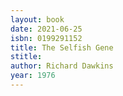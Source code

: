 ```yaml
---
layout: book
date: 2021-06-25
isbn: 0199291152
title: The Selfish Gene
stitle: 
author: Richard Dawkins
year: 1976
---
```

